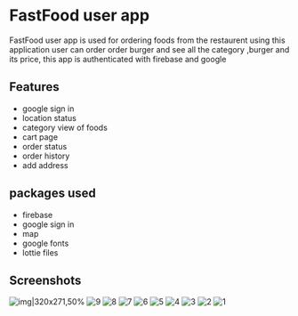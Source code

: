 
# FastFood  user app


FastFood user app is used for ordering foods from the restaurent 
using  this application user can order order burger and see all the category ,burger and its price,
this app is authenticated with firebase and google 

## Features

- google sign in
- location status
- category view of foods
- cart page
- order status
- order history
- add address


## packages used
- firebase
- google sign in
- map
- google fonts
- lottie files
## Screenshots
![img|320x271,50%](https://github.com/Shawaiz-Hassan-Sheri/FastFood-UserApp/assets/145899502/fd14a903-e164-43d5-b170-782f9f06c812)
![9](https://github.com/Shawaiz-Hassan-Sheri/FastFood-UserApp/assets/145899502/a6f77570-bab7-40d4-872c-de1364f28d0e)
![8](https://github.com/Shawaiz-Hassan-Sheri/FastFood-UserApp/assets/145899502/f1dc16fa-a51c-410b-a900-97b99a9c439e)
![7](https://github.com/Shawaiz-Hassan-Sheri/FastFood-UserApp/assets/145899502/d09b2e28-a156-4794-aa2c-d3d8d190b3a4)
![6](https://github.com/Shawaiz-Hassan-Sheri/FastFood-UserApp/assets/145899502/1c24ee02-e4f2-4489-a8b8-e5b696d3831b)
![5](https://github.com/Shawaiz-Hassan-Sheri/FastFood-UserApp/assets/145899502/507c2506-7722-402d-9b2c-654f321531e1)
![4](https://github.com/Shawaiz-Hassan-Sheri/FastFood-UserApp/assets/145899502/ea5bcdf3-678a-4647-b2f9-1e4590e6a9c1)
![3](https://github.com/Shawaiz-Hassan-Sheri/FastFood-UserApp/assets/145899502/43e223a6-250c-4efa-a9ac-c674e2769a4a)
![2](https://github.com/Shawaiz-Hassan-Sheri/FastFood-UserApp/assets/145899502/5c178ef8-62e3-4d54-9650-6490951011a7)
![1](https://github.com/Shawaiz-Hassan-Sheri/FastFood-UserApp/assets/145899502/1daa1d1e-d32b-445c-8a5a-9d5ca5889387)

